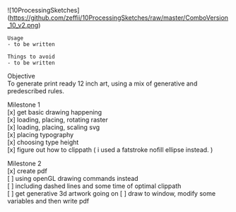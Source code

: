![10ProcessingSketches]  (https://github.com/zeffii/10ProcessingSketches/raw/master/ComboVersion_10_v2.png)

    Usage  
    - to be written  

    Things to avoid  
    - to be written  

Objective  
To generate print ready 12 inch art, using a mix of generative and predescribed rules.
  
Milestone 1  
[x] get basic drawing happening  
[x] loading, placing, rotating raster  
[x] loading, placing, scaling svg  
[x] placing typography  
[x] choosing type height  
[x] figure out how to clippath ( i used a fatstroke nofill ellipse instead. )  
  
Milestone 2  
[x] create pdf  
[ ] using openGL drawing commands instead  
[ ] including dashed lines and some time of optimal clippath  
[ ] get generative 3d artwork going on
[ ] draw to window, modify some variables and then write pdf
